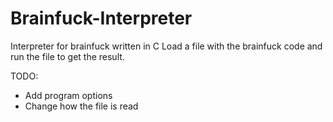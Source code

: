 # Brainfuck-Interpreter

Interpreter for brainfuck written in C
Load a file with the brainfuck code and run the file to get the result.

TODO:
* Add program options
* Change how the file is read
